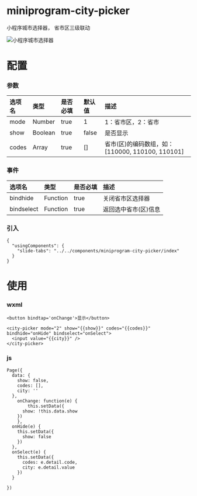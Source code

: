 # miniprogram-city-picker
小程序城市选择器， 省市区三级联动



![小程序城市选择器](https://github.com/staven630/miniprogram-city-picker/blob/master/miniprogram-city-picker.gif "小程序城市选择器")


# 配置

### 参数
| 选项名 | 类型 | 是否必填 | 默认值 | 描述 |
| :---  | :--- | :--- | :--- | :--- |
| mode | Number | true | 1 | 1：省市区，2：省市 |
| show | Boolean | true | false | 是否显示 |
| codes | Array | true | [] | 省市(区)的编码数组，如：[110000, 110100, 110101] |

### 事件
| 选项名 | 类型 | 是否必填 | 描述 |
| :---  | :--- | :--- | :--- |
| bindhide | Function | true | 关闭省市区选择器 |
| bindselect | Function | true | 返回选中省市(区)信息 |

### 引入
```
{
  "usingComponents": {
    "slide-tabs": "../../components/miniprogram-city-picker/index"
  }
}
```

# 使用
### wxml
```
<button bindtap='onChange'>显示</button>

<city-picker mode="2" show="{{show}}" codes="{{codes}}" bindhide="onHide" bindselect="onSelect">
  <input value="{{city}}" />
</city-picker>
```
### js 
```
Page({
  data: {
    show: false,
    codes: [],
    city: ''
  },
	onChange: function(e) {
		this.setData({
      show: !this.data.show 
    })
	},
  onHide(e) {
    this.setData({
      show: false
    })
  },
  onSelect(e) {
    this.setData({
      codes: e.detail.code,
      city: e.detail.value
    })
  }

})
```